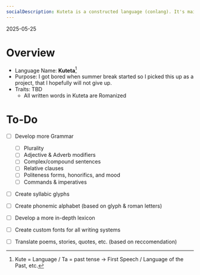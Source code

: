 ```yaml
---
socialDescription: Kuteta is a constructed language (conlang). It's mainly inspired by the structure of Asian languages (Japanese, Chinese, Thai, Malayalam, & Tibetan). It also uses a custom-built alphabet and is designed be easily expanded upon.
---
```

2025-05-25  
# Overview
- Language Name: **Kuteta**[^1]
- Purpose: I got bored when summer break started so I picked this up as a project, that I hopefully will not give up.
- Traits: TBD
	- All written words in Kuteta are Romanized
# To-Do
- [ ] Develop more Grammar
	- [ ] Plurality
	- [ ] Adjective & Adverb modifiers
	- [ ] Complex/compound sentences
	- [ ] Relative clauses
	- [ ] Politeness forms, honorifics, and mood
	- [ ] Commands & imperatives
- [ ] Create syllabic glyphs
- [ ] Create phonemic alphabet (based on glyph & roman letters)
- [ ] Develop a more in-depth lexicon
- [ ] Create custom fonts for all writing systems
- [ ] Translate poems, stories, quotes, etc. (based on reccomendation)
 




[^1]: Kute = Language / Ta = past tense → First Speech / Language of the Past, etc.
